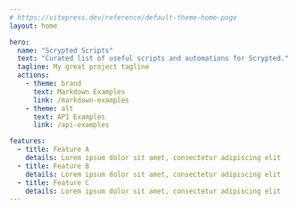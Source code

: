 ```yaml
---
# https://vitepress.dev/reference/default-theme-home-page
layout: home

hero:
  name: "Scrypted Scripts"
  text: "Curated list of useful scripts and automations for Scrypted."
  tagline: My great project tagline
  actions:
    - theme: brand
      text: Markdown Examples
      link: /markdown-examples
    - theme: alt
      text: API Examples
      link: /api-examples

features:
  - title: Feature A
    details: Lorem ipsum dolor sit amet, consectetur adipiscing elit
  - title: Feature B
    details: Lorem ipsum dolor sit amet, consectetur adipiscing elit
  - title: Feature C
    details: Lorem ipsum dolor sit amet, consectetur adipiscing elit
---
```


